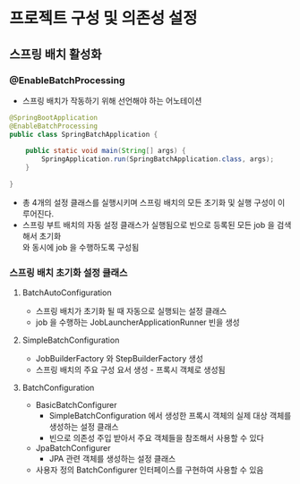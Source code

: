 

# 프로젝트 구성 및 의존성 설정

## 스프링 배치 활성화
### @EnableBatchProcessing
- 스프링 배치가 작동하기 위해 선언해야 하는 어노테이션

``` java
@SpringBootApplication
@EnableBatchProcessing
public class SpringBatchApplication {
    
    public static void main(String[] args) {
        SpringApplication.run(SpringBatchApplication.class, args);
    }
    
}
```
- 총 4개의 설정 클래스를 실행시키며 스프링 배치의 모든 초기화 및 실행 구성이 이루어진다.
- 스프링 부트 배치의 자동 설정 클래스가 실행됨으로 빈으로 등록된 모든 job 을 검색해서 초기화  
  와 동시에 job 을 수행하도록 구성됨

###  스프링 배치 초기화 설정 클래스
1. BatchAutoConfiguration
   - 스프링 배치가 초기화 될 때 자동으로 실행되는 설정 클래스
   - job 을 수행하는 JobLauncherApplicationRunner 빈을 생성

2. SimpleBatchConfiguration
   - JobBuilderFactory 와 StepBuilderFactory 생성
   - 스프링 배치의 주요 구성 요서 생성 - 프록시 객체로 생성됨
   
3. BatchConfiguration
   - BasicBatchConfigurer
     - SimpleBatchConfiguration 에서 생성한 프록시 객체의 실제 대상 객체를 생성하는 설정 클래스
     - 빈으로 의존성 주입 받아서 주요 객체들을 참조해서 사용할 수 있다
   - JpaBatchConfigurer
     - JPA 관련 객체를 생성하는 설정 클래스
   - 사용자 정의 BatchConfigurer 인터페이스를 구현하여 사용할 수 있음